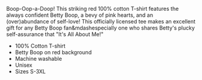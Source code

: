 Boop-Oop-a-Doop! This striking red 100% cotton T-shirt features the always confident Betty Boop, a bevy of pink hearts, and an (over)abundance of self-love! This officially licensed tee makes an excellent gift for any Betty Boop fan&mdashespecially one who shares Betty's plucky self-assurance that "It's All About Me!"

- 100% Cotton T-shirt
- Betty Boop on red background
- Machine washable
- Unisex
- Sizes S-3XL